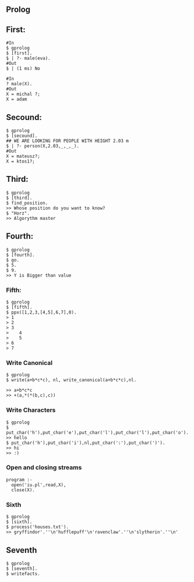## Prolog

## First:
```
#In
$ gprolog
$ [first].
$ | ?- male(eva).
#Out
$ | (1 ms) No
```
```
#In
? male(X).
#Out
X = michal ?;
X = adam
```
## Secound:
```
$ gprolog
$ [secound].
## WE ARE LOOKING FOR PEOPLE WITH HEIGHT 2.03 m
$ | ?- person(X,2.03,_,_,_).
#Out
X = mateusz?;
X = ktos1?;
```

## Third:
```
$ gprolog
$ [third].
$ find_position.
>> Whose position do you want to know?
$ "Horz".
>> Algorythm master

```
## Fourth:
```
$ gprolog
$ [fourth].
$ go.
$ 5.
$ 9.
>> Y is Bigger than value

```
### Fifth:
```
$ gprolog
$ [fifth].
$ ppx([1,2,3,[4,5],6,7],0).
> 1
> 2
> 3
>    4
>    5
> 6
> 7

```
### Write Canonical
```
$ gprolog
$ write(a+b*c*c), nl, write_canonical(a+b*c*c),nl.

>> a+b*c*c
>> +(a,*(*(b,c),c))
```

### Write Characters
```
$ gprolog
$ put_char('h'),put_char('e'),put_char('l'),put_char('l'),put_char('o').
>> hello
$ put_char('h'),put_char('i'),nl,put_char(':'),put_char(')').
>> hi
>> :)
```

### Open and closing streams
```
program :-
  open('iu.pl',read,X),
  close(X).

```

### Sixth
```
$ gprolog
$ [sixth].
$ process('houses.txt').
>> gryffindor'.''\n'hufflepuff'\n'ravenclaw'.''\n'slytherin'.''\n'

```

## Seventh
```
$ gprolog
$ [seventh].
$ writefacts.

```
